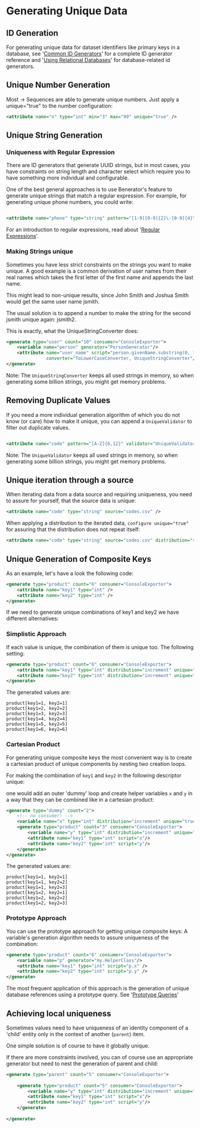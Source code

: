 # Generating Unique Data

## ID Generation

For generating unique data for dataset identifiers like primary keys in a database, 
see '[Common ID Generators](component_reference.md#common-id-generators)' for a complete ID generator reference and
'[Using Relational Databases](using_relational_databases.md)' for database-related id generators.

## Unique Number Generation

Most → Sequences are able to generate unique numbers. Just apply a unique="true" to the number configuration:

```xml
<attribute name="n" type="int" min="3" max="99" unique="true" />
```

## Unique String Generation

### Uniqueness with Regular Expression

There are ID generators that generate UUID strings, but in most cases, you have constraints on string length and 
character select which require you to have something more individual and configurable.

One of the best general approaches is to use Benerator's feature to generate unique strings 
that match a regular expression. For example, for generating unique phone numbers, you could write:

```xml

<attribute name="phone" type="string" pattern="[1-9][0-9]{2}\-[0-9]{4}\-[0-9]{5}" unique="true" />
```

For an introduction to regular expressions, read about '[Regular Expressions](regular_expression_support.md)'.

### Making Strings unique

Sometimes you have less strict constraints on the strings you want to make unique. A good example is a common derivation of user names from their real
names which takes the first letter of the first name and appends the last name. 

This might lead to non-unique results, since John Smith and Joshua
Smith would get the same user name jsmith. 

The usual solution is to append a number to make the string for the second jsmith unique again: jsmith2\.

This is exactly, what the UniqueStringConverter does:

```xml
<generate type="user" count="10" consumer="ConsoleExporter">
    <variable name="person" generator="PersonGenerator"/>
    <attribute name="user_name" script="person.givenName.substring(0, 1) + person.lastName" 
               converter="ToLowerCaseConverter, UniqueStringConverter"/>
</generate>
```

Note: The `UniqueStringConverter` keeps all used strings in memory, so when generating some billion strings, you might get memory problems.

## Removing Duplicate Values

If you need a more individual generation algorithm of which you do not know (or care) how to make it unique, you can append a `UniqueValidator` to
filter out duplicate values.

```xml

<attribute name="code" pattern="[A-Z]{6,12}" validator="UniqueValidator"/>
```

Note: The `UniqueValidator` keeps all used strings in memory, so when generating some billion strings, you might get memory problems.

## Unique iteration through a source

When iterating data from a data source and requiring uniqueness, you need to assure for yourself, that the source data is unique:

```xml
<attribute name="code" type="string" source="codes.csv" />
```

When applying a distribution to the iterated data, `configure unique="true"` for assuring that the distribution does not repeat itself:

```xml
<attribute name="code" type="string" source="codes.csv" distribution="random" unique="true" />
```

## Unique Generation of Composite Keys

As an example, let's have a look the following code:

```xml
<generate type="product" count="6" consumer="ConsoleExporter">
    <attribute name="key1" type="int" />
    <attribute name="key2" type="int" />
</generate>
```

If we need to generate unique combinations of key1 and key2 we have different alternatives:

### Simplistic Approach

If each value is unique, the combination of them is unique too. The following setting:

```xml
<generate type="product" count="6" consumer="ConsoleExporter">
    <attribute name="key1" type="int" distribution="increment" unique="true" />
    <attribute name="key2" type="int" distribution="increment" unique="true" />
</generate>
```

The generated values are:

```text
product[key1=1, key2=1]
product[key1=2, key2=2]
product[key1=3, key2=3]
product[key1=4, key2=4]
product[key1=5, key2=5]
product[key1=6, key2=6]
```

### Cartesian Product

For generating unique composite keys the most convenient way is to create a cartesian product of unique components by nesting two creation loops.

For making the combination of `key1` and `key2` in the following descriptor unique:

one would add an outer 'dummy' loop and create helper variables `x` and `y` in a way that they can be combined like in a cartesian product:

```xml
<generate type="dummy" count="2">
    <!-- no consumer! -->
    <variable name="x" type="int" distribution="increment" unique="true" />
    <generate type="product" count="3" consumer="ConsoleExporter">
        <variable name="y" type="int" distribution="increment" unique="true" />
        <attribute name="key1" type="int" script="x"/>
        <attribute name="key2" type="int" script="y"/>
    </generate>
</generate>
```

The generated values are:

```text
product[key1=1, key2=1]
product[key1=1, key2=2]
product[key1=1, key2=3]
product[key1=2, key2=1]
product[key1=2, key2=2]
product[key1=2, key2=3]
```

### Prototype Approach

You can use the prototype approach for getting unique composite keys: A variable's generation algorithm needs to assure uniqueness of the combination:

```xml
<generate type="product" count="6" consumer="ConsoleExporter">
    <variable name="p" generator="my.HelperClass"/>
    <attribute name="key1" type="int" script="p.x" />
    <attribute name="key2" type="int" script="p.y" />
</generate>
```

The most frequent application of this approach is the generation of unique database references using a prototype query. 
See '[Prototype Queries](using_relational_databases.md#prototype-queries)'

## Achieving local uniqueness

Sometimes values need to have uniqueness of an identity component of a 'child' entity only in the context of another 
(`parent`) item.

One simple solution is of course to have it globally unique.

If there are more constraints involved, you can of course use an appropriate generator but need to nest the generation of parent and child:

```xml
<generate type="parent" count="5" consumer="ConsoleExporter">
    
    <generate type="product" count="5" consumer="ConsoleExporter">
        <variable name="y" type="int" distribution="increment" unique="true" />
        <attribute name="key1" type="int" script="x"/>
        <attribute name="key2" type="int" script="y"/>
    </generate>
    
</generate>
```